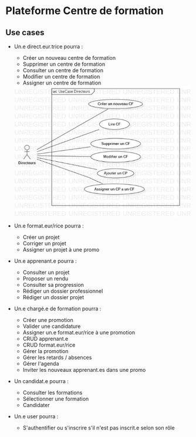 # Plateforme Centre de formation

## Use cases 

- Un.e direct.eur.trice pourra : 
    - Créer un nouveau centre de formation
    - Supprimer un centre de formation
    - Consulter un centre de formation
    - Modifier un centre de formation
    - Assigner un centre de formation
    
 
  <img src="Diagrams Use Cases/1.jpg" width="600" title="hover text">


- Un.e format.eur/rice pourra : 
    - Créer un projet
    - Corriger un projet
    - Assigner un projet à une promo

- Un.e apprenant.e pourra : 
    - Consulter un projet
    - Proposer un rendu
    - Consulter sa progression 
    - Rédiger un dossier professionnel
    - Rédiger un dossier projet 

- Un.e chargé.e de formation pourra : 
    - Créer une promotion
    - Valider une candidature
    - Assigner un.e format.eur/rice à une promotion
    - CRUD apprenant.e
    - CRUD format.eur/rice
    - Gérer la promotion
    - Gérer les retards / absences
    - Gérer l'agenda
    - Inviter les nouveaux apprenant.es dans une promo

- Un candidat.e pourra : 
    - Consulter les formations
    - Sélectionner une formation 
    - Candidater

- Un.e user pourra : 

    - S'authentifier ou s'inscrire s'il n'est pas inscrit.e selon son rôle
        
